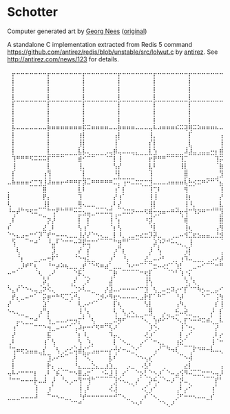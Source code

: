 # Schotter

Computer generated art by [Georg Nees](https://en.wikipedia.org/wiki/Georg_Nees) ([original](http://www.medienkunstnetz.de/works/schotter/))

A standalone C implementation extracted from Redis 5 command
<https://github.com/antirez/redis/blob/unstable/src/lolwut.c> by [antirez](https://github.com/antirez).
See http://antirez.com/news/123 for details.

<pre>
⠀⡤⠤⠤⠤⠤⠤⠤⠤⡤⠤⠤⠤⠤⠤⠤⠤⡤⠤⠤⠤⠤⠤⠤⠤⡤⠤⠤⠤⠤⠤⠤⠤⡤⠤⠤⠤⠤⠤⠤⠤⡤⠤⠤⠤⠤⠤⠤⠤⡤⠤⠤⠤⠤⠤⠤⠤⡤⠤⠤⠤⠤⠤⠤⠤⡄
⠀⡇⠀⠀⠀⠀⠀⠀⠀⡇⠀⠀⠀⠀⠀⠀⠀⡇⠀⠀⠀⠀⠀⠀⠀⡇⠀⠀⠀⠀⠀⠀⠀⡇⠀⠀⠀⠀⠀⠀⠀⡇⠀⠀⠀⠀⠀⠀⠀⡇⠀⠀⠀⠀⠀⠀⠀⡇⠀⠀⠀⠀⠀⠀⠀⡇
⠀⡇⠀⠀⠀⠀⠀⠀⠀⡇⠀⠀⠀⠀⠀⠀⠀⡇⠀⠀⠀⠀⠀⠀⠀⡇⠀⠀⠀⠀⠀⠀⠀⡇⠀⠀⠀⠀⠀⠀⠀⡇⠀⠀⠀⠀⠀⠀⠀⡇⠀⠀⠀⠀⠀⠀⠀⡇⠀⠀⠀⠀⠀⠀⠀⡇
⠀⡇⠀⠀⠀⠀⠀⠀⠀⡇⠀⠀⠀⠀⠀⠀⠀⡇⠀⠀⠀⠀⠀⠀⠀⡇⠀⠀⠀⠀⠀⠀⠀⡇⠀⠀⠀⠀⠀⠀⠀⡇⠀⠀⠀⠀⠀⠀⠀⡇⠀⠀⠀⠀⠀⠀⠀⡇⠀⠀⠀⠀⠀⠀⠀⡇
⠀⡧⠤⠤⠤⠤⠤⠤⠤⡧⠤⠤⠤⠤⠤⠤⠤⡧⠤⠤⠤⠤⠤⠤⠤⡧⠤⠤⠤⠤⠤⠤⠤⡧⠤⠤⠤⠤⠤⠤⠤⡧⠤⠤⠤⠤⠤⠤⠤⡧⠤⠤⠤⠤⠤⠤⠤⡧⠤⠤⠤⠤⠤⠤⠤⡇
⠀⡇⠀⠀⠀⠀⠀⠀⠀⡇⠀⠀⠀⠀⠀⠀⠀⡇⠀⠀⠀⠀⠀⠀⠀⡇⠀⠀⠀⠀⠀⠀⠀⡇⠀⠀⠀⠀⠀⠀⠀⡇⠀⠀⠀⠀⠀⠀⠀⡇⠀⠀⠀⠀⠀⠀⠀⡇⠀⠀⠀⠀⠀⠀⠀⡇
⠀⡇⠀⠀⠀⠀⠀⠀⠀⡇⠀⠀⠀⠀⠀⠀⠀⡇⠀⠀⠀⠀⠀⠀⠀⡇⠀⠀⠀⠀⠀⠀⠀⡇⠀⠀⠀⠀⠀⠀⠀⡇⠀⠀⠀⠀⠀⠀⠀⡇⠀⠀⠀⠀⠀⠀⠀⡇⠀⠀⠀⠀⠀⠀⠀⡇
⠀⡇⠀⠀⠀⠀⠀⠀⠀⡇⠀⠀⠀⠀⠀⠀⠀⡇⠀⠀⠀⠀⠀⠀⠀⡇⠀⠀⠀⠀⠀⠀⠀⡇⠀⠀⠀⠀⠀⠀⠀⡇⠀⠀⠀⠀⠀⠀⠀⡇⠀⠀⠀⠀⠀⠀⠀⡇⠀⠀⠀⠀⠀⠀⠀⡇
⠀⡧⠤⠤⠤⠤⠤⠤⠤⡷⠶⠶⠶⠶⠶⠶⠶⡯⠭⠶⠶⠶⠶⠤⠤⡷⠶⠶⠶⠤⠤⠤⢤⠧⠴⠶⠶⠶⠮⠭⢽⢿⠭⠵⠶⠶⠶⠦⠤⣷⠶⠤⠤⠤⠤⣤⣤⣿⠭⠵⠶⠶⠶⠦⠤⢧
⠀⡇⠀⠀⠀⠀⠀⠀⠀⡇⠀⠀⠀⠀⠀⠀⢰⡇⠀⠀⠀⠀⠀⠀⢠⡇⠀⠀⠀⠀⠀⠀⢸⡀⠀⠀⠀⠀⠀⠀⠀⡏⠀⠀⠀⠀⠀⠀⢠⡟⠀⠀⠀⠀⠀⠀⢀⡏⠀⠀⠀⠀⠀⠀⠀⡜
⠀⡇⠀⠀⠀⠀⠀⠀⠀⡇⠀⠀⠀⠀⠀⠀⢸⡇⠀⠀⠀⠀⠀⠀⢸⠁⠀⠀⠀⠀⠀⠀⡜⡇⠀⠀⠀⠀⠀⠀⠀⡇⠀⠀⠀⠀⠀⠀⢸⡇⠀⠀⠀⠀⠀⠀⢸⡇⠀⠀⠀⠀⠀⠀⠀⡇
⠀⡇⠀⠀⠀⠀⠀⠀⠀⡇⠀⠀⠀⠀⠀⠀⡎⡇⠀⠀⠀⠀⠀⠀⣼⠀⠀⠀⠀⠀⠀⠀⡇⢇⠀⠀⠀⠀⠀⠀⢰⢹⠀⠀⠀⠀⣀⡀⣼⠃⠀⠀⠀⠀⠀⠀⣸⠁⠀⠀⠀⠀⠀⠀⢠⠃
⠀⢧⣤⣤⣤⡤⠤⠤⠤⡷⠶⠶⠶⠒⠒⠒⣻⡫⠵⠶⠒⠒⠪⠽⡏⢹⠉⠉⠙⠓⠒⠒⣓⣾⣤⣤⠶⠶⠶⢶⠭⠛⠛⠚⠛⠛⠒⢧⠿⢒⣢⣤⠤⠤⢔⣲⡏⣉⣉⣒⣒⠶⠶⠤⢼⠀
⠀⢸⠀⠀⠀⠈⠉⠉⠉⡇⠀⠀⠀⠀⠀⠀⢻⠀⠀⠀⠀⠀⠀⠀⡇⢸⠀⠀⠀⠀⠀⠀⡇⡇⠀⠀⠀⠀⠀⢸⡆⠀⠀⠀⠀⠀⠀⠸⣏⠁⠀⠀⠀⠀⠀⠀⡇⡇⠀⠀⠀⠀⠀⠀⢸⠀
⠀⡸⠀⠀⠀⠀⠀⠀⠀⣧⠀⠀⠀⠀⠀⠀⠸⡆⠀⠀⠀⠀⠀⠀⢸⡇⠀⠀⠀⠀⠀⠀⢷⠁⠀⠀⠀⠀⠀⠘⣧⠀⠀⠀⠀⠀⠀⠀⣿⠀⠀⠀⠀⠀⠀⠀⢱⢇⠀⠀⠀⠀⠀⠀⠘⡄
⠀⡇⠀⠀⠀⠀⠀⠀⢸⢸⠀⠀⠀⠀⠀⠀⠀⣇⣀⠀⠀⠀⠀⠀⣈⣇⣀⣀⣀⠀⠀⠀⢸⠀⠀⠀⠀⠀⠀⠀⡿⡀⠀⠀⠀⣀⣀⣠⠼⡇⠀⠀⠀⠀⠀⠀⠘⣼⢀⣀⠀⠀⠀⠀⠀⡇
⠤⠷⠶⠶⠶⣊⣉⣹⣸⠼⠶⠶⠖⠚⠛⠛⡏⡽⠤⠛⠛⠛⠛⠛⠤⡄⢰⠒⠤⠭⢍⣉⣹⠤⠤⠤⠴⠶⠶⠶⢧⣓⡪⠭⠛⠊⠉⠈⣦⢵⣤⠤⢤⣔⣒⣒⡉⠹⡼⠤⠭⠝⠓⠒⠒⠧
⡀⠀⠀⠀⠀⠀⠀⠀⣿⠀⠀⠀⠀⠀⠀⠀⣇⠇⠀⠀⠀⠀⠀⠀⢰⠁⡇⠀⠀⠀⠀⠀⢸⢉⠇⠀⠀⠀⠀⠀⢻⠀⠀⠀⠀⠀⠀⠀⢸⡀⠀⠀⠀⠀⠀⠀⡇⢀⠇⠀⠀⠀⠀⠀⠀⢰
⡇⠀⠀⠀⠀⠀⠀⠀⡟⡄⠀⠀⠀⠀⠀⠀⢹⠀⠀⠀⠀⠀⠀⠀⡜⢰⠁⠀⠀⠀⠀⠀⢸⢸⠀⠀⠀⠀⠀⠀⢸⡆⠀⠀⠀⠀⠀⠀⡜⢣⠀⠀⠀⠀⠀⢀⠇⢸⠀⠀⠀⠀⠀⠀⠀⡜
⢇⠀⠀⠀⠀⠀⠀⠀⢸⡇⠀⠀⠀⠀⠀⠀⢿⢄⣀⣀⠀⠀⠀⢀⠇⡜⠀⠀⠀⠀⠀⠀⢸⡇⠀⠀⠀⠀⠀⠀⢸⠸⡀⠀⠀⠀⠀⠀⣇⣨⡆⠀⠀⠀⠀⢸⠀⠧⢄⣀⣀⠀⠀⠀⢀⠇
⠸⠤⡼⠓⠲⢖⣒⠉⠉⠓⢒⠟⠓⠛⠛⠭⠭⢄⣀⠀⣉⣉⣑⣚⠀⠉⣑⣒⡲⠤⠤⢖⣾⠥⢤⣤⠤⠶⠽⡤⢼⠒⢳⡲⠶⠒⠚⠛⢻⠒⠚⠛⠭⠭⠵⠾⢲⠀⠀⢀⣀⠭⠝⠓⠛⡄
⠀⡜⠀⠀⠀⠀⠀⠉⠒⢤⢸⠀⠀⠀⠀⠀⡏⠉⡝⠉⠀⠀⠀⢸⠸⡉⠀⠀⠀⠀⠀⢠⢼⠊⠁⠀⠀⠀⠀⠘⣼⠀⠀⠀⠀⠀⠀⠀⣿⠀⠀⠀⠀⠀⠀⠀⡎⢖⠉⠁⠀⠀⠀⠀⠀⢱
⡰⠁⠀⠀⠀⠀⠀⠀⢠⠃⡇⠀⠀⠀⠀⠀⡇⢀⠇⠀⠀⠀⠀⠸⡀⡇⠀⠀⠀⠀⠀⠀⢫⡆⠀⠀⠀⠀⠀⠀⢹⡀⠀⠀⠀⠀⠀⠀⣿⠀⠀⠀⠀⠀⠀⠀⡇⠘⡄⠀⠀⠀⠀⠀⠀⠀
⢅⡀⠀⠀⠀⣀⡠⢤⠷⣰⣁⠀⠀⠀⠀⠀⢸⢸⢠⢄⡀⠀⠀⠀⡇⢸⠀⠀⠀⠀⢀⣀⢤⢧⠀⠀⠀⠀⠀⠀⣸⠵⣀⡀⠀⠀⠀⢸⣸⣀⠀⠀⠀⠀⠀⢰⠁⠀⢱⠀⠀⠀⠀⠀⠀⠀
⠀⡬⠓⠚⠭⣀⢀⠎⠀⢣⠀⡭⢍⣑⣒⠒⢼⣧⣃⣀⡨⠵⠶⠤⣇⣈⣦⡴⠶⠭⠓⠒⠊⢏⢖⢤⣠⠔⠒⠉⠘⢲⠓⠚⠛⠛⠒⠒⠺⢤⠉⠉⠉⠉⠒⢚⣸⣉⠒⢗⢢⣤⠤⣔⡒⠉
⠀⠸⡀⠀⠀⠀⠉⠀⠀⠈⣶⠁⠀⠀⠀⠉⢉⠗⢲⠀⠀⠀⠀⠀⠀⣽⠀⠀⠀⠀⠀⠀⢀⠞⡌⠁⠀⠉⠑⠢⢄⡸⠀⠀⠀⠀⠀⠀⠀⣾⠒⠊⠉⠉⠉⠁⡇⠸⡀⠈⠁⠀⠀⢠⠃⠀
⠀⠀⢣⠀⠀⠀⠀⠀⠀⠀⡼⡀⠀⠀⠀⢀⠎⠀⡇⠀⠀⠀⠀⠀⡜⠀⢇⠀⠀⠀⠀⠀⡜⠀⢱⠀⠀⠀⠀⠀⡰⡇⠀⠀⠀⠀⠀⠀⢠⠛⡄⠀⠀⠀⠀⢸⠀⠀⡇⠀⠀⠀⠀⡸⠀⠀
⠀⠀⠈⡆⠀⠀⣀⡠⠤⢒⠏⠁⠀⠀⠀⠈⠑⢲⣅⣀⠀⠀⠀⡰⠁⠀⠘⡄⠀⠀⠀⣜⣀⠤⠔⠃⠀⢀⡀⢰⠹⠤⣀⣀⡀⢀⡠⠔⡼⠀⡇⠀⠀⠀⠀⣎⡀⠀⢇⠀⠀⠀⠀⡇⠀⠀
⠀⠀⢀⡸⠞⠋⢆⠀⠀⠘⠒⡴⠵⢦⣀⣀⢀⡞⠈⠑⠫⠶⣴⠁⣀⣀⠀⠱⠔⠒⠉⠁⠉⣒⠤⢔⡊⠁⢱⡃⠀⠀⣀⠤⠊⠉⠉⠒⠛⡄⢣⠀⠀⢀⡠⠔⢎⣉⣹⡟⠛⠲⠾⠒⠒⠤
⠤⠒⠁⠀⠀⠀⠈⢆⠀⢀⠜⠀⠀⠀⠀⠑⡯⡁⠀⠀⠀⠀⠀⠉⡷⠀⠉⠉⠉⠉⠒⢖⡏⠀⠀⠀⠈⠑⠃⢱⠐⡍⠀⠀⠀⠀⠀⠀⠀⣈⢾⠒⠛⠉⠉⠉⠉⢆⢰⠁⠀⠀⠀⠀⠀⠀
⠀⠀⠀⠀⠀⠀⠀⠀⣣⠃⠀⠀⠀⠀⠀⡜⠀⠈⡕⠀⠀⠀⠀⣸⠁⠀⠀⠀⠀⠀⠀⢸⢇⠀⠀⠀⠀⠀⠀⠀⢣⠘⡄⠀⠀⠀⠀⠀⠀⠱⡈⢆⠀⠀⠀⠀⠀⠘⣼⠀⠀⠀⠀⠀⠀⠀
⢆⠀⡰⠢⢄⡀⠀⠐⢥⡣⠀⠀⠀⠀⠘⠢⢄⡎⠀⠀⠀⠀⢠⢻⠀⢀⣀⣀⣀⡠⠤⢼⠘⡄⠀⠀⣀⢤⢀⡠⡴⠣⠬⣆⡀⠀⠀⠀⡠⠔⢻⠁⠀⠀⠀⠀⠀⠀⣞⡄⠀⠀⠀⠀⠀⠀
⠀⣳⠁⠀⠀⣈⠝⠚⠥⣈⣑⣄⡤⠤⠔⣲⠁⠈⠉⠒⠤⣠⢃⣿⣉⡁⠀⠀⠀⠀⠀⣞⡤⠜⣖⠭⠒⠉⢣⢠⠃⠀⠀⠈⢎⠭⠒⠫⣄⣀⣀⣣⡀⠀⣀⠤⠔⠊⠉⠉⠑⣒⣒⡲⢦⠤
⢠⠃⠣⠒⠉⠀⠀⠀⢏⠏⠀⠀⠈⠒⠜⠀⡇⠀⢀⡠⠔⠊⠁⠈⡷⡈⠉⠉⠉⠑⠚⡇⡇⠀⠀⠀⠀⠀⠀⣏⠀⠀⠀⠀⠀⠀⠀⡸⢸⠀⠀⠀⠛⠉⠉⠉⡇⡖⠊⠉⠉⠀⠀⠀⠈⡆
⡃⠀⠀⠀⠀⠀⠀⠀⣾⠀⠀⠀⠀⠀⠀⠀⢱⢪⠁⠀⠀⠀⠀⠀⡇⠱⡀⠀⠀⠀⠀⠘⣧⠀⠀⠀⠀⠀⡸⠈⢆⠀⠀⠀⠀⠀⢠⠃⡸⠀⠀⠀⠀⠀⠀⠀⡇⢸⠀⠀⠀⠀⠀⠀⠀⢣
⠈⠑⠢⠤⣀⠀⠀⡜⠀⡇⠀⠀⠀⠀⠀⠀⠘⡄⢣⠀⠀⠀⠀⠀⢱⠀⠱⣔⣑⣄⣀⠤⠽⡀⠀⡔⢤⣀⠭⠒⠫⠤⣀⡀⠀⠀⡎⠀⡇⠀⠀⠀⡀⠀⠀⢸⠀⠈⡆⠀⠀⠀⠀⠀⠀⠸
⠀⠀⡤⢄⣀⣉⠚⠀⠀⢱⣀⠤⠤⠔⢒⡲⡍⠁⠀⢣⠀⠀⣀⣀⠬⡻⠋⠀⠀⠀⠈⠢⡀⢱⠞⠊⠁⠈⠑⢄⡏⠑⠒⠚⠭⠾⢄⣀⠧⠤⢤⠼⣈⣑⣤⣸⠀⣀⢣⠀⣀⣀⡠⠤⠤⠒
⠀⢰⠁⠀⠀⠀⠉⠉⠑⢲⣀⠤⠒⠊⠁⢠⠼⡖⠒⠊⠫⠛⠉⢣⠜⠀⠀⠀⠀⠀⠀⠀⡸⢑⠄⠀⠀⠀⠀⢸⠈⢒⠄⠀⠀⠀⠀⡜⠀⡠⠊⠀⠀⠀⠀⠈⡲⢅⡉⠛⠤⢄⡀⠀⠀⠀
⠀⡜⠀⠀⠀⠀⠀⠀⠀⣯⠀⠀⠀⠀⠀⠈⡆⠸⡀⠀⠀⠀⠀⠹⡤⡀⠀⠀⠀⠀⠀⢜⡰⠁⠀⠀⠀⠀⠀⡇⢠⠊⠀⠀⠀⠀⢀⠇⡔⠁⠀⠀⠀⠀⠀⢰⠁⢀⠎⠀⠀⠀⠈⢑⠆⠀
⢀⠇⠀⠀⠀⠀⠀⠀⢰⠁⢣⠀⠀⠀⠀⠀⢣⠀⠱⡀⠀⠀⠀⠀⡇⠈⠢⣀⠀⠀⡠⠊⠈⠒⢄⡀⠀⠀⢰⣕⠁⠀⠀⠀⠀⠀⢸⠈⠒⢄⡀⠀⠀⠀⢠⠃⡶⠣⠤⠤⣀⣀⣀⠎⠀⠀
⠘⢒⣤⡤⢄⣀⣀⠀⡜⠀⠈⢆⠀⡠⠔⣑⣼⡔⠊⢁⣀⣀⣀⡠⠼⡔⠤⣀⠑⠔⠁⠀⠀⢀⠜⠉⠳⢤⡎⠀⠉⠉⡗⠲⠶⠤⣇⣀⡀⠀⠈⠢⢄⠀⢓⢼⣀⠀⠀⠀⠀⠀⡜⡹⠀⠀
⠀⢸⠀⠈⠉⠉⠉⠙⠓⢲⢀⡨⠮⠒⠉⢸⠉⠻⡋⠉⠉⠀⠀⡇⡜⠀⠀⠀⠉⠢⢄⡀⡠⠊⠀⠀⠀⠀⠈⠒⢄⣸⠀⠀⠀⠀⠀⠀⠈⡹⢸⠉⠉⠉⠛⡞⠒⠛⡗⠢⢄⡜⠀⡇⠀⠀
⠀⡇⠀⠀⠀⠀⠀⠀⠀⣞⠁⠀⠀⠀⠀⢸⠀⠀⠈⢆⠀⠀⢀⢏⠀⠀⠀⠀⠀⠀⠀⡜⡕⠀⠀⠀⠀⠀⠀⠀⢀⡎⠀⠀⠀⠀⠀⠀⠀⡇⢸⠀⠀⠀⢠⠃⠀⠀⡇⠀⠀⠀⢸⠀⠀⠀
⠀⡇⢀⣀⣀⣀⡀⠀⠀⡇⠣⡰⠢⠤⣀⡀⣷⠒⣒⠖⠓⢒⠞⢺⢲⠀⢀⠎⠒⢄⡈⡞⢄⡀⢀⠔⢄⠀⠀⡠⣷⠣⠤⠤⣀⣀⡀⠀⢸⠀⡇⠀⠀⠀⠈⠉⠒⢲⠣⠤⡤⣀⡎⠀⠀⠀
⢹⣉⣁⠀⠀⠀⡇⠀⢰⠁⢠⠋⢢⠀⠀⠈⣿⣚⣢⣄⠤⠤⠭⠾⢼⡠⠃⠀⠀⢀⠎⠢⢄⡨⠪⢄⠀⢉⠾⣸⠈⠉⠒⠒⠢⠤⠬⣹⡎⠀⣗⣒⣤⣤⠤⠤⣀⣸⡀⡰⠁⠀⠉⠒⢄⡀
⠀⠀⠀⠉⠉⠉⢏⠒⠚⠀⡎⠀⠀⠑⠔⠉⢸⠀⡸⠀⠀⠀⠀⢀⢼⠈⠑⠢⢄⠎⠀⢀⠎⢩⠂⠀⠉⠊⠀⡎⠒⢄⠀⠀⠀⠀⠀⡇⠀⢠⠃⠀⠀⠀⠉⠉⠉⢉⡗⠁⠀⠀⠀⠀⠀⠈
⠀⠀⠀⠀⠀⠀⢸⠀⠀⡸⠀⠀⠀⠀⠀⠀⢸⢠⠃⠀⠀⠀⠀⠪⢼⠀⠀⠀⠀⠀⠐⢅⡰⠁⠀⠀⠀⠀⢠⠃⡔⠁⠀⠀⠀⠀⢸⠀⠀⢸⠀⠀⠀⠀⠀⠀⠀⣼⠀⠀⠀⠀⠀⠀⠀⠀
⣀⣀⣀⠤⠤⠤⠼⠀⠀⠉⠒⠢⠤⣀⡀⠀⠘⡞⠒⠒⠒⠒⠒⠒⠚⠉⠢⣀⠀⠀⢀⠎⠈⠢⡀⠀⠀⠀⡨⠋⠒⠒⠢⠤⠤⣀⡎⠀⠀⡜⠀⠀⠀⠀⠀⠀⠈⡺⠤⣀⠀⠀⠀⠀⠀⡔
⠀⠀⠀⠀⠀⠀⠀⠀⠀⠀⠀⠀⠀⠀⠈⠉⠚⠀⠀⠀⠀⠀⠀⠀⠀⠀⠀⠀⠑⠢⠃⠀⠀⠀⠈⠑⢄⠜⠀⠀⠀⠀⠀⠀⠀⠀⠀⠀⠀⠓⠒⠢⠤⠤⠤⢄⣀⡇⠀⠀⠑⠢⢄⡀⡜⠀
</pre>
